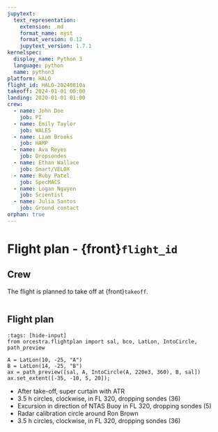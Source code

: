 ```yaml
---
jupytext:
  text_representation:
    extension: .md
    format_name: myst
    format_version: 0.12
    jupytext_version: 1.7.1
kernelspec:
  display_name: Python 3
  language: python
  name: python3
platform: HALO
flight_id: HALO-20240810a
takeoff: 2024-01-01 00:00
landing: 2020-01-01 01:00
crew:
  - name: John Doe
    job: PI
  - name: Emily Taylor
    job: WALES
  - name: Liam Brooks
    job: HAMP
  - name: Ava Reyes
    job: Dropsondes
  - name: Ethan Wallace
    job: Smart/VELOX
  - name: Ruby Patel
    job: SpecMACS
  - name: Logan Nguyen
    job: Scientist
  - name: Julia Santos
    job: Ground contact
orphan: true
---
```


# Flight plan - {front}`flight_id`

## Crew

The flight is planned to take off at {front}`takeoff`.

```{crew}
```


## Flight plan

```{code-cell} python3
:tags: [hide-input]
from orcestra.flightplan import sal, bco, LatLon, IntoCircle, path_preview

A = LatLon(10, -25, "A")
B = LatLon(14, -25, "B")
ax = path_preview([sal, A, IntoCircle(A, 220e3, 360), B, sal])
ax.set_extent([-35, -10, 5, 20]);
```

* After take-off, super curtain with ATR
* 3.5 h circles, clockwise, in FL 320, dropping sondes (36)
* Excursion in direction of NTAS Buoy in FL 320, dropping sondes (5)
* Radar calibration circle around Ron Brown
* 3.5 h circles, clockwise,  in FL 320, dropping sondes (36)
